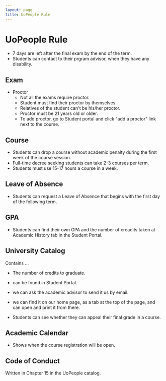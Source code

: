 ```yaml
---
layout: page
title: UoPeople Rule
---
```


# UoPeople Rule
	
* 7 days are left after the final exam by the end of the term.
* Students can contact to their prgram advisor, when they have any disability.


## Exam

* Proctor
    * Not all the exams require proctor.
    * Student must find their proctor by themselves.
    * Relatives of the student can't be his/her proctor.
    * Proctor must be 21 years old or older.
    * To add proctor, go to Student portal and click "add a proctor" link next to the course.
    
## Course

* Students can drop a course without academic penalty during the first week of the course session.
* Full-time decree seeking students can take 2-3 courses per term.
* Students must use 15-17 hours a course in a week.

## Leave of Absence

* Students can request a Leave of Absence that begins with the first day of the following term.

## GPA

* Students can find their own GPA and the number of creadits taken at Academic History tab in the Student Portal.

## University Catalog

Contains ...

* The number of credits to graduate.

* can be found in Student Portal.
* we can ask the academic advisor to send it us by email.
* we can find it on our home page, as a tab at the top of the page, and can open and print it from there.
* Students can see whether they can appeal their final grade in a course.

## Academic Calendar

* Shows when the course registration will be open.

## Code of Conduct

Written in Chapter 15 in the UoPeople catalog.

